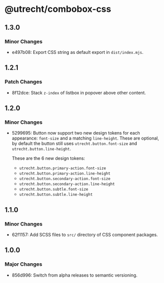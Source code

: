 # @utrecht/combobox-css

## 1.3.0

### Minor Changes

- e497b08: Export CSS string as default export in `dist/index.mjs`.

## 1.2.1

### Patch Changes

- 8f12dce: Stack `z-index` of listbox in popover above other content.

## 1.2.0

### Minor Changes

- 5299695: Button now support two new design tokens for each appearance: `font-size` and a matching `line-height`. These are optional, by default the button still uses `utrecht.button.font-size` and `utrecht.button.line-height`.

  These are the 6 new design tokens:

  - `utrecht.button.primary-action.font-size`
  - `utrecht.button.primary-action.line-height`
  - `utrecht.button.secondary-action.font-size`
  - `utrecht.button.secondary-action.line-height`
  - `utrecht.button.subtle.font-size`
  - `utrecht.button.subtle.line-height`

## 1.1.0

### Minor Changes

- 62f1157: Add SCSS files to `src/` directory of CSS component packages.

## 1.0.0

### Major Changes

- 856d996: Switch from alpha releases to semantic versioning.
